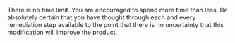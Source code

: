 There is no time limit. You are encouraged to spend more time than less. Be absolutely certain that you have thought through each and every remediation step available to the point that there is no uncertainty that this modification will improve the product.
